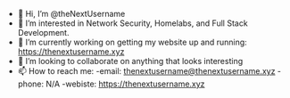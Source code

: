 - 👋 Hi, I’m @theNextUsername
- 👀 I’m interested in Network Security, Homelabs, and Full Stack Development.
- 🌱 I’m currently working on getting my website up and running: https://thenextusername.xyz
- 💞️ I’m looking to collaborate on anything that looks interesting
- 📫 How to reach me:
  -email: thenextusername@thenextusername.xyz
  -phone: N/A
  -webiste: https://thenextusername.xyz

<!---
theNextUsername/theNextUsername is a ✨ special ✨ repository because its `README.md` (this file) appears on your GitHub profile.
You can click the Preview link to take a look at your changes.
--->
